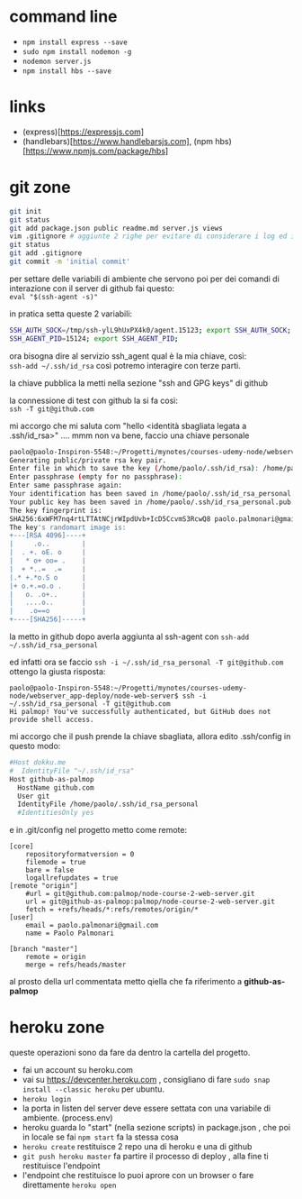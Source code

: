 # command line 
- `npm install express --save`  
- `sudo npm install nodemon -g`  
- `nodemon server.js`  
- `npm install hbs --save`

# links
- (express)[https://expressjs.com]
- (handlebars)[https://www.handlebarsjs.com], (npm hbs)[https://www.npmjs.com/package/hbs]


# git zone
```bash
git init
git status
git add package.json public readme.md server.js views
vim .gitignore # aggiunte 2 righe per evitare di considerare i log ed i moduli
git status
git add .gitignore
git commit -m 'initial commit'
```

per settare delle variabili di ambiente che servono poi per dei comandi di interazione con il server di github fai questo:  
```eval "$(ssh-agent -s)"```

in pratica setta queste 2 variabili:
```bash
SSH_AUTH_SOCK=/tmp/ssh-ylL9hUxPX4k0/agent.15123; export SSH_AUTH_SOCK;
SSH_AGENT_PID=15124; export SSH_AGENT_PID;
```

ora bisogna dire al servizio ssh_agent qual è la mia chiave, così:  
`ssh-add ~/.ssh/id_rsa` 
così potremo interagire con terze parti.

la chiave pubblica la metti nella sezione "ssh and GPG keys" di github 


la connessione di test con github la si fa così:  
`ssh -T git@github.com`  

mi accorgo che mi saluta com "hello <identità sbagliata legata a .ssh/id_rsa>" .... mmm non va bene, faccio una chiave personale   
```bash
paolo@paolo-Inspiron-5548:~/Progetti/mynotes/courses-udemy-node/webserver_app-deploy/node-web-server$ ssh-keygen -t rsa -b 4096 -C 'paolo.palmonari@gmail.com'
Generating public/private rsa key pair.
Enter file in which to save the key (/home/paolo/.ssh/id_rsa): /home/paolo/.ssh/id_rsa_personal
Enter passphrase (empty for no passphrase):
Enter same passphrase again:
Your identification has been saved in /home/paolo/.ssh/id_rsa_personal.
Your public key has been saved in /home/paolo/.ssh/id_rsa_personal.pub.
The key fingerprint is:
SHA256:6xWFM7nq4rtLTTAtNCjrWIpdUvb+IcD5CcvmS3RcwQ8 paolo.palmonari@gmail.com
The key's randomart image is:
+---[RSA 4096]----+
|     .o..        |
|  . +. oE. o     |
|   * o+ oo= .    |
|  + *..=  .=     |
|.* +.*o.S o      |
|+ o.+.=o.o .     |
|   o. .o+..      |
|   ....o..       |
|    .o==o        |
+----[SHA256]-----+
```  

la metto in github dopo averla aggiunta al ssh-agent con `ssh-add ~/.ssh/id_rsa_personal`

ed infatti ora se faccio `ssh -i ~/.ssh/id_rsa_personal -T git@github.com` ottengo la giusta risposta:   
```
paolo@paolo-Inspiron-5548:~/Progetti/mynotes/courses-udemy-node/webserver_app-deploy/node-web-server$ ssh -i ~/.ssh/id_rsa_personal -T git@github.com
Hi palmop! You've successfully authenticated, but GitHub does not provide shell access.
```

mi accorgo che il push prende la chiave sbagliata, allora edito .ssh/config in questo modo:
```bash
#Host dokku.me
#  IdentityFile "~/.ssh/id_rsa"
Host github-as-palmop
  HostName github.com
  User git
  IdentityFile /home/paolo/.ssh/id_rsa_personal
  #IdentitiesOnly yes
```

e in .git/config nel progetto metto come remote: 
```
[core]
	repositoryformatversion = 0
	filemode = true
	bare = false
    logallrefupdates = true
[remote "origin"]
    #url = git@github.com:palmop/node-course-2-web-server.git
    url = git@github-as-palmop:palmop/node-course-2-web-server.git
	fetch = +refs/heads/*:refs/remotes/origin/*
[user]
	email = paolo.palmonari@gmail.com
    name = Paolo Palmonari

[branch "master"]
	remote = origin
	merge = refs/heads/master
```
al prosto della url commentata metto qiella che fa riferimento a **github-as-palmop**

# heroku zone
queste operazioni sono da fare da dentro la cartella del progetto.
- fai un account su heroku.com
- vai su https://devcenter.heroku.com , consigliano di fare `sudo snap install --classic heroku` per ubuntu.
- `heroku login`
- la porta in listen del server deve essere settata con una variabile di ambiente. (process.env)
- heroku guarda lo "start" (nella sezione scripts) in package.json , che poi in locale se fai `npm start` fa la stessa cosa
- `heroku create` restituisce 2 repo una di heroku e una di github
- `git push heroku master` fa partire il processo di deploy , alla fine ti restituisce l'endpoint
- l'endpoint che restituisce lo puoi aprore con un browser o fare direttamente `heroku open`
